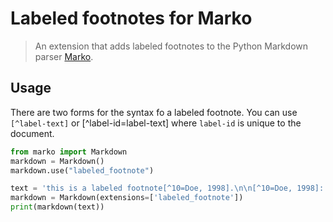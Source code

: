 # Labeled footnotes for Marko

> An extension that adds labeled footnotes to the Python Markdown parser
> [Marko](https://github.com/frostming/marko/).

## Usage

There are two forms for the syntax fo a labeled footnote. You can use `[^label-text]` or [^label-id=label-text] where `label-id` is unique to the document.

```python
from marko import Markdown
markdown = Markdown()
markdown.use("labeled_footnote")

text = 'this is a labeled footnote[^10=Doe, 1998].\n\n[^10=Doe, 1998]: foo\n'
markdown = Markdown(extensions=['labeled_footnote'])
print(markdown(text))
```
